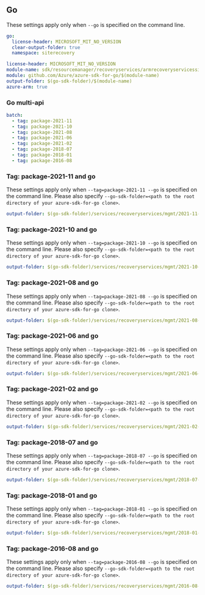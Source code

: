 ## Go

These settings apply only when `--go` is specified on the command line.

``` yaml $(go) && !$(track2)
go:
  license-header: MICROSOFT_MIT_NO_VERSION
  clear-output-folder: true
  namespace: siterecovery
```

``` yaml $(go) && $(track2)
license-header: MICROSOFT_MIT_NO_VERSION
module-name: sdk/resourcemanager/recoveryservices/armrecoveryservicessiterecovery
module: github.com/Azure/azure-sdk-for-go/$(module-name)
output-folder: $(go-sdk-folder)/$(module-name)
azure-arm: true
```

### Go multi-api

``` yaml $(go) && $(multiapi)
batch:
  - tag: package-2021-11
  - tag: package-2021-10
  - tag: package-2021-08
  - tag: package-2021-06
  - tag: package-2021-02
  - tag: package-2018-07
  - tag: package-2018-01
  - tag: package-2016-08
```

### Tag: package-2021-11 and go

These settings apply only when `--tag=package-2021-11 --go` is specified on the command line.
Please also specify `--go-sdk-folder=<path to the root directory of your azure-sdk-for-go clone>`.

``` yaml $(tag)=='package-2021-11' && $(go)
output-folder: $(go-sdk-folder)/services/recoveryservices/mgmt/2021-11-01/$(namespace)
```

### Tag: package-2021-10 and go

These settings apply only when `--tag=package-2021-10 --go` is specified on the command line.
Please also specify `--go-sdk-folder=<path to the root directory of your azure-sdk-for-go clone>`.

``` yaml $(tag)=='package-2021-10' && $(go)
output-folder: $(go-sdk-folder)/services/recoveryservices/mgmt/2021-10-01/$(namespace)
```

### Tag: package-2021-08 and go

These settings apply only when `--tag=package-2021-08 --go` is specified on the command line.
Please also specify `--go-sdk-folder=<path to the root directory of your azure-sdk-for-go clone>`.

``` yaml $(tag)=='package-2021-08' && $(go)
output-folder: $(go-sdk-folder)/services/recoveryservices/mgmt/2021-08-01/$(namespace)
```

### Tag: package-2021-06 and go

These settings apply only when `--tag=package-2021-06 --go` is specified on the command line.
Please also specify `--go-sdk-folder=<path to the root directory of your azure-sdk-for-go clone>`.

``` yaml $(tag)=='package-2021-06' && $(go)
output-folder: $(go-sdk-folder)/services/recoveryservices/mgmt/2021-06-01/$(namespace)
```

### Tag: package-2021-02 and go

These settings apply only when `--tag=package-2021-02 --go` is specified on the command line.
Please also specify `--go-sdk-folder=<path to the root directory of your azure-sdk-for-go clone>`.

``` yaml $(tag)=='package-2021-02' && $(go)
output-folder: $(go-sdk-folder)/services/recoveryservices/mgmt/2021-02-10/$(namespace)
```

### Tag: package-2018-07 and go

These settings apply only when `--tag=package-2018-07 --go` is specified on the command line.
Please also specify `--go-sdk-folder=<path to the root directory of your azure-sdk-for-go clone>`.

``` yaml $(tag)=='package-2018-07' && $(go)
output-folder: $(go-sdk-folder)/services/recoveryservices/mgmt/2018-07-10/$(namespace)
```

### Tag: package-2018-01 and go

These settings apply only when `--tag=package-2018-01 --go` is specified on the command line.
Please also specify `--go-sdk-folder=<path to the root directory of your azure-sdk-for-go clone>`.

``` yaml $(tag)=='package-2018-01' && $(go)
output-folder: $(go-sdk-folder)/services/recoveryservices/mgmt/2018-01-10/$(namespace)
```

### Tag: package-2016-08 and go

These settings apply only when `--tag=package-2016-08 --go` is specified on the command line.
Please also specify `--go-sdk-folder=<path to the root directory of your azure-sdk-for-go clone>`.

``` yaml $(tag)=='package-2016-08' && $(go)
output-folder: $(go-sdk-folder)/services/recoveryservices/mgmt/2016-08-10/$(namespace)
```
